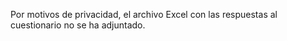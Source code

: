 Por motivos de privacidad, el archivo Excel con las respuestas al cuestionario no se ha adjuntado. 
